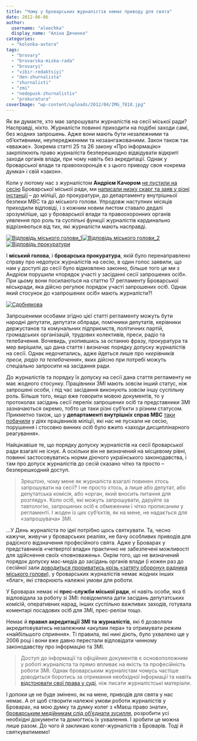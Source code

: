 ```yaml
---
title: "Чому у броварських журналістів немає приводу для свята"
date: 2012-06-06
author: 
  username: "aleechka"
  display_name: "Аліна Дяченко"
categories: 
  - "kolonka-avtora"
tags: 
  - "brovary"
  - "brovarska-miska-rada"
  - "brovaryi"
  - "vibir-redaktsiyi"
  - "den-zhurnalista"
  - "zhurnalisti"
  - "zmi"
  - "nedopusk-zhurnalistiv"
  - "prokuratura"
coverImage: "wp-content/uploads/2012/04/IMG_7818.jpg"
---
```


Як ви думаєте, хто має запрошувати журналістів на сесії міської ради? Насправді, ніхто. Журналісти повинні приходити на подібні заходи самі, без жодних запрошень. Адже вони мають бути незалежними та об’єктивними, неупередженими та незаангажованими. Закон також так «вважає». Зокрема статті 25 та 26 закону «Про інформацію» закрпілюють право журналіста безперешкодно відвідувати відкриті заходи органів влади, при чому навіть без акредитації. Однак у броварської влади та правоохоронців є з цього приводу своя «окрема думка» і свій «закон».

Коли у лютому нас з журналістом **Андрієм Качором** [не пустили на сесію](https://mpz.brovary.org/nevidomi-u-formi-militsiyi-blokuyut-bro/) Броварської міської ради, ми [написали низку скарг та заяв у різні інстанції](https://mpz.brovary.org/hto-nakazav-zakriti-vid-zhurnalistiv-v/) – до міліції, до прокуратури, до департаменту внутрішньої безпеки МВС та до міського голови. Упродовж наступних місяців приходили відповіді, і з кожним новим листом ставало дедалі зрозуміліше, що у броварської влади та правоохоронних органів уявлення про роль та суспільні функції журналістів кардинально відрізняються від тих, які журналісти мають насправді.

[![](https://mpz.brovary.org/wp-content/uploads/2012/06/Vidpovid-miskogo-golovi_1.jpg "Відповідь міського голови_1")](https://mpz.brovary.org/wp-content/uploads/2012/06/Vidpovid-miskogo-golovi_1.jpg)[![](https://mpz.brovary.org/wp-content/uploads/2012/06/Vidpovid-miskogo-golovi_2.jpg "Відповідь міського голови_2")](https://mpz.brovary.org/wp-content/uploads/2012/06/Vidpovid-miskogo-golovi_2.jpg) [![](https://mpz.brovary.org/wp-content/uploads/2012/06/Vidpovid-prokuraturi.jpg "Відповідь прокуратури")](https://mpz.brovary.org/wp-content/uploads/2012/06/Vidpovid-prokuraturi.jpg)

І **міський голова**, і **броварська прокуратура**, якій було перенаправлено справу про недопуск журналістів на сесію, в один голос заявили, що нам у доступі до сесії було відмовлено законно, більше того це ми з Андрієм порушили «порядок участі у засіданні сесії запрошених осіб». При цьому вони посилаються на статтю 17 регламенту Броварської міськради, яка дійсно регулює порядок участі запрошених осіб. Однак який стосунок до «запрошених осіб» мають журналісти?!

[![](https://mpz.brovary.org/wp-content/uploads/2012/04/IMG_7818.jpg "Сдобнякова")](https://mpz.brovary.org/wp-content/uploads/2012/04/IMG_7818.jpg)

Запрошеними особами згідно цієї статті регламенту можуть бути народні депутати, депутати облради, помічники депутатів, керівники держустанов та комунальних підприємств, політичних партій, громадських організацій, трудових колективів, преси, радіо та телебачення. Вочевидь, ухопившись за останню фразу, прокуратура та мер вирішили, що дана стаття і визначає порядку допуску журналістів на сесії. Однак недочитались, адже йдеться лише про «_керівників преси, радіо та телебачення_», яких дійсно при потребі можуть спеціально запросити на засідання ради.

До журналістів та порядку їх допуску на сесії дана стаття регламенту не має жодного стосунку. Працівники ЗМІ мають зовсім інший статус, ніж запрошені особи, і під час засідання виконують зовсім іншу суспільну роль. Більше того, якщо вже говорити мовою документів, то у протоколах засідань сесії перелік запрошених осіб та представники ЗМІ зазначаються окремо, тобто це таки різні суб’єкти з різним статусом. Прикметно також, що у **департаменті внутрішніх справ МВС** [таки побачили](https://mpz.brovary.org/shtuchni-pereshkodi-na-shlyahu-do-tviter-translyatsiyi-sesiyi/) у діях працівників міліції, які нас не пускали не сесію, порушення і стосовно винних осіб було вжито «заходи дисциплінарного реагування».

Найцікавіше те, що порядку допуску журналістів на сесії броварської ради взагалі не існує. А оскільки він не визначений на місцевому рівні, повинні застосовуватись норми діючого українського законодавства, і там про допуск журналістів до сесій сказано чітко та просто – безперешкодний доступ.

> Зрештою, чому мене як журналіста взагалі повинен хтось запрошувати на сесії? І не просто хтось, а лише або депутат, або депутатська комісія, або «орган, який вносить питання для розгляду». Коло осіб, які можуть запрошувати, даруйте за тавтологію, запрошених осіб є обмеженим і чітко прописаним у регламенті. І жоден із цих суб’єктів, як на мене, не надається для «запрошувача» ЗМІ.

…У День журналіста по ідеї потрібно щось святкувати. Та, чесно кажучи, живучи у броварських реаліях, не бачу особливих приводів для радісного відзначення професійного свята. Адже у Броварах у представників «четвертої влади» практично не забезпечені можливості для здійснення своїх «повноважень». Окрім того, що не визначений порядок допуску мас-медіа до засідань органів влади (і кожен раз до сесійної зали [доводиться прориватись крізь «затяту оборону» радника міського голови](https://mpz.brovary.org/pratsivniki-vikonkomu-ne-zmogli-pereshkoditi-potrapiti-zhurnalistam-na-sesiyu-video/)), у броварських журналістів немає жодних інших «благ», які створюють належні умови для роботи.

У Броварах немає ні **прес-служби міської ради**, ні навіть особи, яка б відповідала за роботу зі ЗМІ: повідомляла дати засідань депутатських комісій, оперативних нарад, інших суспільно важливих заходів, готувала коментарі посадових осіб для ЗМІ, прес-релізи тощо.

Немає й **правил акредитації ЗМІ та журналістів**, які б дозволяли акредитовуватись незалежним «акулам пера» та отримувати режим «найбільшого сприяння». Ті правила, які нині діють, було ухвалено ще у 2006 році і вони вже давно перестали відповідати чинному законодавству про інформацію та ЗМІ.

> Доступ до інформації та офіційних документів є основоположним у роботі журналіста та прямо впливає на якість та професійність роботи ЗМІ. Однак броварським журналістам чомусь частіше доводиться боротись за отримання необхідної інформації та навіть [відстоювати свої права у суді](https://mpz.brovary.org/brovarskih-chinovnikiv-suditimut-za-vidmovu-nadati-informatsiyu/), ніж писати журналістські матеріали.

І допоки це не буде змінено, як на мене, приводів для свята у нас немає. А от щоб створити належні умови роботи журналістів у Броварах, на мою думку та думку колег з «Маєш право знати», [броварським медійникам слід об’єднати зусилля](https://mpz.brovary.org/mayesh-pravo-znati-initsiyuye-stvorennya-ob-yednanoyi-spilnoti-brovarskih-zhurnalistiv/), розробити усі необхідні документи та домогтись їх ухвалення. І зробити це можна лише разом. До чого й закликаю колег-журналістів з Броварів. Тоді й святкуватимемо!
